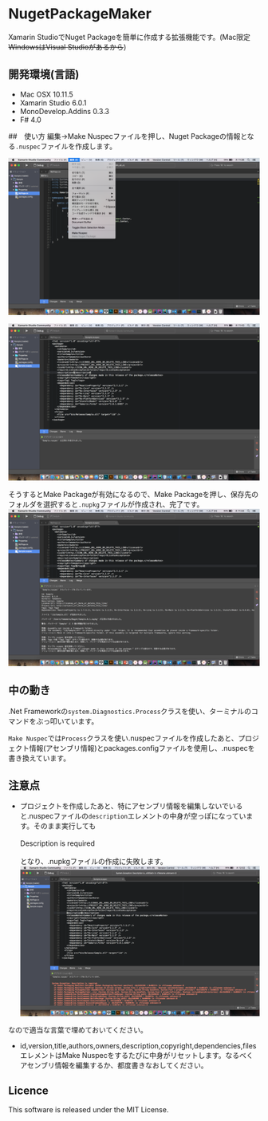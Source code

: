 # NugetPackageMaker

Xamarin StudioでNuget Packageを簡単に作成する拡張機能です。(Mac限定<s>WindowsはVisual Studioがあるから</s>)

## 開発環境(言語)
* Mac OSX 10.11.5
* Xamarin Studio 6.0.1
* MonoDevelop.Addins 0.3.3
* F# 4.0

##　使い方
編集->Make Nuspecファイルを押し、Nuget Packageの情報となる`.nuspec`ファイルを作成します。

![image 1](https://github.com/Crocus7724/NugetPackageMaker/blob/master/%E3%82%B9%E3%82%AF%E3%83%AA%E3%83%BC%E3%83%B3%E3%82%B7%E3%83%A7%E3%83%83%E3%83%88%202016-07-07%2011.26.52.png)

![image 2](https://github.com/Crocus7724/NugetPackageMaker/blob/master/%E3%82%B9%E3%82%AF%E3%83%AA%E3%83%BC%E3%83%B3%E3%82%B7%E3%83%A7%E3%83%83%E3%83%88%202016-07-07%2011.43.35.png)

そうするとMake Packageが有効になるので、Make Packageを押し、保存先のフォルダを選択すると`.nupkg`ファイルが作成され、完了です。
![image 3](https://github.com/Crocus7724/NugetPackageMaker/blob/master/%E3%82%B9%E3%82%AF%E3%83%AA%E3%83%BC%E3%83%B3%E3%82%B7%E3%83%A7%E3%83%83%E3%83%88%202016-07-07%2011.44.18.png)

## 中の動き
.Net Frameworkの`system.Diagnostics.Process`クラスを使い、ターミナルのコマンドをぶっ叩いています。

`Make Nuspec`では`Process`クラスを使い.nuspecファイルを作成したあと、プロジェクト情報(アセンブリ情報)とpackages.configファイルを使用し、.nuspecを書き換えています。

## 注意点
* プロジェクトを作成したあと、特にアセンブリ情報を編集しないでいると.nuspecファイルの`description`エレメントの中身が空っぽになっています。そのまま実行しても    
<br />Description is required<br />  
となり、.nupkgファイルの作成に失敗します。  
![error](https://github.com/Crocus7724/NugetPackageMaker/blob/master/%E3%82%B9%E3%82%AF%E3%83%AA%E3%83%BC%E3%83%B3%E3%82%B7%E3%83%A7%E3%83%83%E3%83%88%202016-07-07%2012.02.20.png)

なので適当な言葉で埋めておいてください。  


* id,version,title,authors,owners,description,copyright,dependencies,filesエレメントはMake Nuspecをするたびに中身がリセットします。なるべくアセンブリ情報を編集するか、都度書きなおしてください。

## Licence
This software is released under the MIT License.
